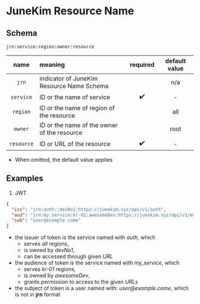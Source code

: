 # JuneKim Resource Name

## Schema

```text
jrn:service:region:owner:resource
```

|    name    | meaning                                     | required | default value |
| :--------: | :------------------------------------------ | :------: | :-----------: |
|   `jrn`    | indicator of JuneKim Resource Name Schema   |          |      n/a      |
| `service`  | ID or the name of service                   |    ✔️    |       -       |
|  `region`  | ID or the name of region of the resource    |          |      all      |
|  `owner`   | ID or the name of the owner of the resource |          |     root      |
| `resource` | ID or URL of the resource                   |    ✔️    |       -       |

- When omitted, the default value applies

## Examples

1. JWT

```json
{
  "iss": "jrn:auth::devNo1:https://junekim.xyz/api/v1/auth",
  "aud": "jrn:my_service:kr-01:awesomeDev:https://junekim.xyz/api/v1/my_service/*",
  "sub": "user@example.come"
}
```

- the issuer of token is the service named with _auth_, which
  - serves _all_ regions,
  - is owned by _devNo1_,
  - can be accessed through given _URL_
- the audience of token is the service named with _my_service_, which
  - serves _kr-01_ regions,
  - is owned by _awesomeDev_,
  - grants permission to access to the given _URLs_
- the subject of token is a user named with: _user@example.come_, which is not in **jrn** format
